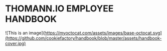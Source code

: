 # THOMANN.IO EMPLOYEE HANDBOOK

![This is an image](https://myoctocat.com/assets/images/base-octocat.svg](https://github.com/cookiefactory/handbook/blob/master/assets/handbook-cover.jpg)

